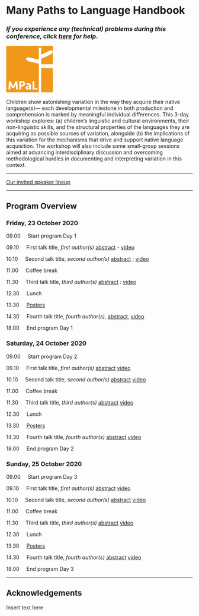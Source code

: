 # Many Paths to Language Handbook

### *If you experience any (technical) problems during this conference, click [here](./mpal/troubleshooting) for help.*

<img src="./mpal/MPaL.png" width="25%">

Children show astonishing variation in the way they acquire their native language(s)—
each developmental milestone in both production and comprehension is marked by
meaningful individual differences. This 3-day workshop explores: (a) children’s
linguistic and cultural environments, their non-linguistic skills, and the structural
properties of the languages they are acquiring as possible sources of variation, alongside (b) the implications of this variation for the mechanisms that drive and support
native language acquisition. The workshop will also include some small-group sessions aimed at advancing interdisciplinary discussion and overcoming methodological
hurdles in documenting and interpreting variation in this context.

---

[Our invited speaker lineup](./mpal/invited-speakers)

---

## Program Overview

### Friday, 23 October 2020
09.00 &nbsp;&nbsp;&nbsp; Start program Day 1

09.10 &nbsp;&nbsp;&nbsp; First talk title, *first author(s)* [abstract](./mpal/abstracts#title-of-talk-one-day-one) - [video](./mpal/video)

10.10 &nbsp;&nbsp;&nbsp; Second talk title, *second author(s)* [abstract](./mpal/abstracts#title-of-talk-two-day-one) ; [video](./mpal/video)

11.00 &nbsp;&nbsp;&nbsp; Coffee break

11.30 &nbsp;&nbsp;&nbsp; Third talk title, *third author(s)* [abstract](./mpal/abstracts#title-of-talk-three-day-one) : [video](./mpal/video)

12.30 &nbsp;&nbsp;&nbsp; Lunch

13.30 &nbsp;&nbsp;&nbsp; [Posters](./mpal/poster-overview)

14.30 &nbsp;&nbsp;&nbsp; Fourth talk title, *fourth author(s)*, [abstract](./mpal/abstracts#title-of-talk-four-day-one), [video](./mpal/video)

18.00 &nbsp;&nbsp;&nbsp; End program Day 1

### Saturday, 24 October 2020
09.00 &nbsp;&nbsp;&nbsp; Start program Day 2

09.10 &nbsp;&nbsp;&nbsp; First talk title, *first author(s)* [abstract](./mpal/abstracts#title-of-talk-one-day-two) [video](./mpal/video)

10.10 &nbsp;&nbsp;&nbsp; Second talk title, *second author(s)* [abstract](./mpal/abstracts#title-of-talk-two-day-two) [video](./mpal/video)

11.00 &nbsp;&nbsp;&nbsp; Coffee break

11.30 &nbsp;&nbsp;&nbsp; Third talk title, *third author(s)* [abstract](./mpal/abstracts#title-of-talk-three-day-two) [video](./mpal/video)

12.30 &nbsp;&nbsp;&nbsp; Lunch

13.30 &nbsp;&nbsp;&nbsp; [Posters](./mpal/poster-overview)

14.30 &nbsp;&nbsp;&nbsp; Fourth talk title, *fourth author(s)* [abstract](./mpal/abstracts#title-of-talk-four-day-two) [video](./mpal/video)

18.00 &nbsp;&nbsp;&nbsp; End program Day 2

### Sunday, 25 October 2020
09.00 &nbsp;&nbsp;&nbsp; Start program Day 3

09.10 &nbsp;&nbsp;&nbsp; First talk title, *first author(s)* [abstract](./mpal/abstracts#title-of-talk-one-day-three) [video](./mpal/video)

10.10 &nbsp;&nbsp;&nbsp; Second talk title, *second author(s)* [abstract](./mpal/abstracts#title-of-talk-two-day-three) [video](./mpal/video)

11.00 &nbsp;&nbsp;&nbsp; Coffee break

11.30 &nbsp;&nbsp;&nbsp; Third talk title, *third author(s)* [abstract](./mpal/abstracts#title-of-talk-three-day-three) [video](./mpal/video)

12.30 &nbsp;&nbsp;&nbsp; Lunch

13.30 &nbsp;&nbsp;&nbsp; [Posters](./mpal/poster-overview)

14.30 &nbsp;&nbsp;&nbsp; Fourth talk title, *fourth author(s)* [abstract](./mpal/abstracts#title-of-talk-four-day-three) [video](./mpal/video)

18.00 &nbsp;&nbsp;&nbsp; End program Day 3

---

## Acknowledgements

Insert text here

